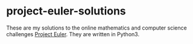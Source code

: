 # project-euler-solutions

These are my solutions to the online mathematics and computer science challenges [Project Euler](https://projecteuler.net/). They are written in Python3.
